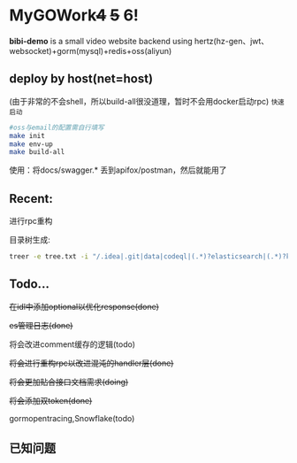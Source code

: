 # MyGOWork~~4~~ ~~5~~ 6!

**bibi-demo** is a small video website backend using hertz(hz-gen、jwt、websocket)+gorm(mysql)+redis+oss(aliyun)

## deploy by host(net=host)

(由于非常的不会shell，所以build-all很没道理，暂时不会用docker启动rpc)
`快速启动`
```bash
#oss与email的配置需自行填写
make init
make env-up
make build-all
```

使用：将docs/swagger.* 丢到apifox/postman，然后就能用了



## Recent:
进行rpc重构


目录树生成:
```bash
treer -e tree.txt -i "/.idea|.git|data|codeql|(.*)?elasticsearch|(.*)?kibana/"
```

## Todo...

~~在idl中添加optional以优化response(done)~~

~~es管理日志(done)~~

将会改进comment缓存的逻辑(todo)

~~将会进行重构rpc以改进混沌的handler层(done)~~

~~将会更加贴合接口文档需求(doing)~~

~~将会添加双token(done)~~

gormopentracing,Snowflake(todo)

## 已知问题

